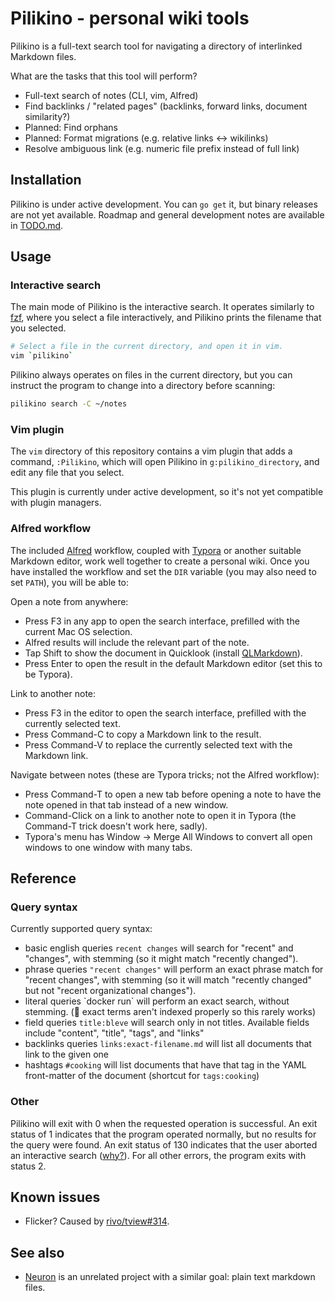 # Pilikino - personal wiki tools

Pilikino is a full-text search tool for navigating a directory of interlinked Markdown files.

What are the tasks that this tool will perform?

- Full-text search of notes (CLI, vim, Alfred)
- Find backlinks / "related pages" (backlinks, forward links, document similarity?)
- Planned: Find orphans
- Planned: Format migrations (e.g. relative links <-> wikilinks)
- Resolve ambiguous link (e.g. numeric file prefix instead of full link)

## Installation

Pilikino is under active development. You can `go get` it, but binary releases are not yet available. Roadmap and general development notes are available in [TODO.md](TODO.md).

## Usage

### Interactive search

The main mode of Pilikino is the interactive search. It operates similarly to [fzf](https://github.com/junegunn/fzf), where you select a file interactively, and Pilikino prints the filename that you selected.

```bash
# Select a file in the current directory, and open it in vim.
vim `pilikino`
```

Pilikino always operates on files in the current directory, but you can instruct the program to change into a directory before scanning:

```bash
pilikino search -C ~/notes
```

### Vim plugin

The `vim` directory of this repository contains a vim plugin that adds a command, `:Pilikino`, which will open Pilikino in `g:pilikino_directory`, and edit any file that you select.

This plugin is currently under active development, so it's not yet compatible with plugin managers.

### Alfred workflow

The included [Alfred](https://www.alfredapp.com) workflow, coupled with [Typora](https://typora.io) or another suitable Markdown editor, work well together to create a personal wiki. Once you have installed the workflow and set the `DIR` variable (you may also need to set `PATH`), you will be able to:

Open a note from anywhere:

- Press F3 in any app to open the search interface, prefilled with the current Mac OS selection.
- Alfred results will include the relevant part of the note.
- Tap Shift to show the document in Quicklook (install [QLMarkdown](https://github.com/toland/qlmarkdown)).
- Press Enter to open the result in the default Markdown editor (set this to be Typora).

Link to another note:

- Press F3 in the editor to open the search interface, prefilled with the currently selected text.
- Press Command-C to copy a Markdown link to the result.
- Press Command-V to replace the currently selected text with the Markdown link.

Navigate between notes (these are Typora tricks; not the Alfred workflow):

- Press Command-T to open a new tab before opening a note to have the note opened in that tab instead of a new window.
- Command-Click on a link to another note to open it in Typora (the Command-T trick doesn't work here, sadly).
- Typora's menu has Window -> Merge All Windows to convert all open windows to one window with many tabs.

## Reference

### Query syntax

Currently supported query syntax:

- basic english queries `recent changes` will search for "recent" and "changes", with stemming (so it might match "recently changed").
- phrase queries `"recent changes"` will perform an exact phrase match for "recent changes", with stemming (so it will match "recently changed" but not "recent organizational changes").
- literal queries \`docker run\` will perform an exact search, without stemming. (:bug: exact terms aren't indexed properly so this rarely works)
- field queries `title:bleve` will search only in not titles. Available fields include "content", "title", "tags", and "links"
- backlinks queries `links:exact-filename.md` will list all documents that link to the given one
- hashtags `#cooking` will list documents that have that tag in the YAML front-matter of the document (shortcut for `tags:cooking`)

### Other

Pilikino will exit with 0 when the requested operation is successful. An exit status of 1 indicates that the program operated normally, but no results for the query were found. An exit status of 130 indicates that the user aborted an interactive search ([why?](https://neovim.io/doc/user/job_control.html#on_exit)). For all other errors, the program exits with status 2.

## Known issues

- Flicker? Caused by [rivo/tview#314](https://github.com/rivo/tview/issues/314).

## See also

- [Neuron](https://github.com/srid/neuron) is an unrelated project with a similar goal: plain text markdown files.